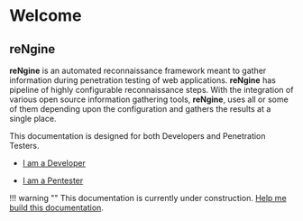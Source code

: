 # Welcome

## **reNgine**

**reNgine** is an automated reconnaissance framework meant to gather information during penetration testing of web applications. **reNgine** has pipeline of highly configurable reconnaissance steps. With the integration of various open source information gathering tools, **reNgine**, uses all or some of them depending upon the configuration and gathers the results at a single place.

This documentation is designed for both Developers and Penetration Testers.

* [I am a Developer](developer/)

* [I am a Pentester](pentester/install.md)

!!! warning ""
    This documentation is currently under construction. [Help me build this documentation](https://github.com/yogeshojha/rengineDocumentation).
